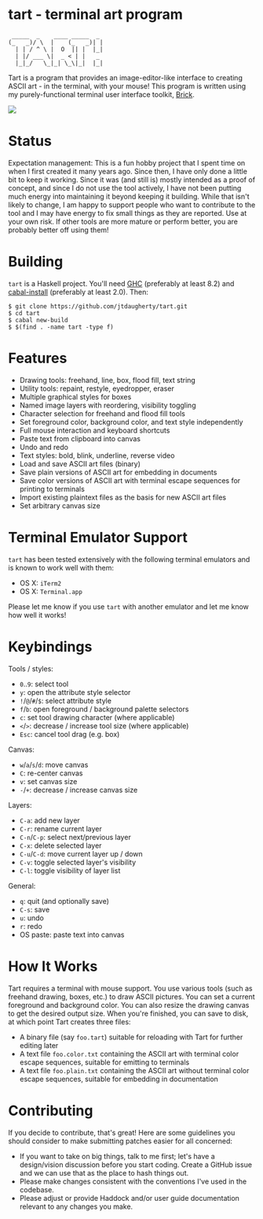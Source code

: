 tart - terminal art program
===========================

```
 _____  _    ____ _____  _
(_   _)/ \  |    (_   _)| |
  | | / ^ \ |  O  || |  |_|
  | |/ ___ \|  _ < | |   _
  |_|_/   \_|_| \_\|_|  |_|
```

Tart is a program that provides an image-editor-like interface to
creating ASCII art - in the terminal, with your mouse! This program is
written using my purely-functional terminal user interface toolkit,
[Brick](https://github.com/jtdaugherty/brick).

![](screenshots/2.png)

Status
======

Expectation management: This is a fun hobby project that I spent time
on when I first created it many years ago. Since then, I have only
done a little bit to keep it working. Since it was (and still is)
mostly intended as a proof of concept, and since I do not use the tool
actively, I have not been putting much energy into maintaining it beyond
keeping it building. While that isn't likely to change, I am happy to
support people who want to contribute to the tool and I may have energy
to fix small things as they are reported. Use at your own risk. If other
tools are more mature or perform better, you are probably better off
using them!

Building
========

`tart` is a Haskell project. You'll need
[GHC](https://www.haskell.org/ghc/) (preferably at least 8.2) and
[cabal-install](http://hackage.haskell.org/package/cabal-install)
(preferably at least 2.0). Then:

```
$ git clone https://github.com/jtdaugherty/tart.git
$ cd tart
$ cabal new-build
$ $(find . -name tart -type f)
```

Features
========

- Drawing tools: freehand, line, box, flood fill, text string
- Utility tools: repaint, restyle, eyedropper, eraser
- Multiple graphical styles for boxes
- Named image layers with reordering, visibility toggling
- Character selection for freehand and flood fill tools
- Set foreground color, background color, and text style independently
- Full mouse interaction and keyboard shortcuts
- Paste text from clipboard into canvas
- Undo and redo
- Text styles: bold, blink, underline, reverse video
- Load and save ASCII art files (binary)
- Save plain versions of ASCII art for embedding in documents
- Save color versions of ASCII art with terminal escape sequences for
  printing to terminals
- Import existing plaintext files as the basis for new ASCII art files
- Set arbitrary canvas size

Terminal Emulator Support
=========================

`tart` has been tested extensively with the following terminal emulators
and is known to work well with them:

 * OS X: `iTerm2`
 * OS X: `Terminal.app`

Please let me know if you use `tart` with another emulator and let me
know how well it works!

Keybindings
===========

Tools / styles:
- `0`..`9`: select tool
- `y`: open the attribute style selector
- `!`/`@`/`#`/`$`: select attribute style
- `f`/`b`: open foreground / background palette selectors
- `c`: set tool drawing character (where applicable)
- `<`/`>`: decrease / increase tool size (where applicable)
- `Esc`: cancel tool drag (e.g. box)

Canvas:
- `w`/`a`/`s`/`d`: move canvas
- `C`: re-center canvas
- `v`: set canvas size
- `-`/`+`: decrease / increase canvas size

Layers:
- `C-a`: add new layer
- `C-r`: rename current layer
- `C-n`/`C-p`: select next/previous layer
- `C-x`: delete selected layer
- `C-u`/`C-d`: move current layer up / down
- `C-v`: toggle selected layer's visibility
- `C-l`: toggle visibility of layer list

General:
- `q`: quit (and optionally save)
- `C-s`: save
- `u`: undo
- `r`: redo
- OS paste: paste text into canvas

How It Works
============

Tart requires a terminal with mouse support. You use various tools (such
as freehand drawing, boxes, etc.) to draw ASCII pictures. You can set a
current foreground and background color. You can also resize the drawing
canvas to get the desired output size. When you're finished, you can
save to disk, at which point Tart creates three files:

 * A binary file (say `foo.tart`) suitable for reloading with Tart for
   further editing later
 * A text file `foo.color.txt` containing the ASCII art with terminal
   color escape sequences, suitable for emitting to terminals
 * A text file `foo.plain.txt` containing the ASCII art without terminal
   color escape sequences, suitable for embedding in documentation

Contributing
============

If you decide to contribute, that's great! Here are some guidelines you
should consider to make submitting patches easier for all concerned:

 - If you want to take on big things, talk to me first; let's have a
   design/vision discussion before you start coding. Create a GitHub
   issue and we can use that as the place to hash things out.
 - Please make changes consistent with the conventions I've used in the
   codebase.
 - Please adjust or provide Haddock and/or user guide documentation
   relevant to any changes you make.

